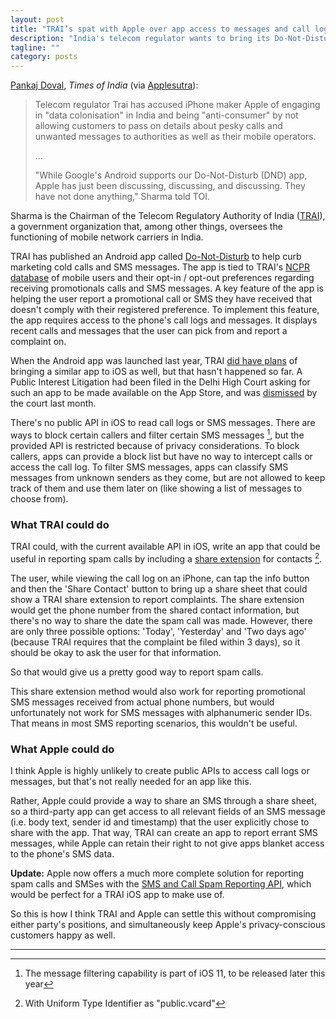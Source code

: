 ```yaml
---
layout: post
title: "TRAI’s spat with Apple over app access to messages and call logs"
description: "India's telecom regulator wants to bring its Do-Not-Disturb Android app to iOS, but a direct port of the app is not possible"
tagline: ""
category: posts
---
```


[Pankaj Doval], _Times of India_ (via [Applesutra]):

> Telecom regulator Trai has accused iPhone maker Apple of engaging in
> "data colonisation" in India and being "anti-consumer" by not allowing
> customers to pass on details about pesky calls and unwanted messages
> to authorities as well as their mobile operators.
>
> ...
>
> "While Google's Android supports our Do-Not-Disturb (DND) app, Apple
> has just been discussing, discussing, and discussing. They have not
> done anything," Sharma told TOI.

[Pankaj Doval]: http://timesofindia.indiatimes.com/business/india-business/trai-raps-apple-for-colonising-data-in-india-says-its-anti-customer/articleshow/59961674.cms
[Applesutra]: https://applesutra.com/2017/08/11/trai-apple-data-fight/

Sharma is the Chairman of the Telecom Regulatory Authority of India
([TRAI]), a government organization that, among other things, oversees the
functioning of mobile network carriers in India.

TRAI has published an Android app called [Do-Not-Disturb][dnd-goog-play]
to help curb marketing cold calls and SMS messages. The app is tied to
TRAI's [NCPR database][NCPR] of mobile users and their opt-in / opt-out
preferences regarding receiving promotionals calls and SMS messages. A
key feature of the app is helping the user report a promotional call or
SMS they have received that doesn't comply with their registered
preference.  To implement this feature, the app requires access to the
phone's call logs and messages. It displays recent calls and messages
that the user can pick from and report a complaint on.

When the Android app was launched last year, TRAI [did have plans] of
bringing a similar app to iOS as well, but that hasn't happened so far.
A Public Interest Litigation had been filed in the Delhi High Court
asking for such an app to be made available on the App Store, and was
[dismissed][PIL] by the court last month.

[TRAI]: http://www.trai.gov.in/
[NCPR]: http://www.nccptrai.gov.in/
[dnd-goog-play]: https://play.google.com/store/apps/details?id=trai.gov.in.dnd&hl=en
[did have plans]: http://gadgets.ndtv.com/apps/news/trai-launches-dnd-services-app-to-register-pesky-call-complaints-844157
[PIL]: http://www.ptinews.com/news/8932791_HC-declines-to-entertain-plea-against-Apple.html

There's no public API in iOS to read call logs or SMS messages. There
are ways to block certain callers and filter certain SMS messages [^1],
but the provided API is restricted because of privacy considerations. To
block callers, apps can provide a block list but have no way to
intercept calls or access the call log. To filter SMS messages, apps can
classify SMS messages from unknown senders as they come, but are not
allowed to keep track of them and use them later on (like showing a list
of messages to choose from).

[^1]: The message filtering capability is part of iOS 11, to be released later this year

### What TRAI could do

TRAI could, with the current available API in iOS, write an app that
could be useful in reporting spam calls by including a [share extension]
for contacts [^2].

The user, while viewing the call log on an iPhone, can tap the info
button and then the 'Share Contact' button to bring up a share sheet
that could show a TRAI share extension to report complaints.
The share extension would get the phone number from the
shared contact information, but there's no way to share the date the
spam call was made.  However, there are only three possible options:
'Today', 'Yesterday' and 'Two days ago' (because TRAI requires that the
complaint be filed within 3 days), so it should be okay to ask the user
for that information.

So that would give us a pretty good way to report spam calls.

This share extension method would also work for reporting promotional SMS
messages received from actual phone numbers, but would unfortunately not
work for SMS messages with alphanumeric sender IDs. That means in most
SMS reporting scenarios, this wouldn't be useful.

[share extension]: https://www.imore.com/sharing-ios-8-explained
[^2]: With Uniform Type Identifier as "public.vcard"

### What Apple could do

I think Apple is highly unlikely to create public APIs to access call
logs or messages, but that's not really needed for an app like this.

Rather, Apple could provide a way to share an SMS through a share sheet,
so a third-party app can get access to all relevant fields of an SMS
message (i.e. body text, sender id and timestamp) that the user
explicitly chose to share with the app. That way, TRAI can create an app
to report errant SMS messages, while Apple can retain their right to not
give apps blanket access to the phone's SMS data.

**Update:** Apple now offers a much more complete solution for reporting
spam calls and SMSes with the [SMS and Call Spam Reporting
API](https://developer.apple.com/documentation/sms_and_call_reporting/sms_and_call_spam_reporting),
which would be perfect for a TRAI iOS app to make use of.


So this is how I think TRAI and Apple can settle this without
compromising either party's positions, and simultaneously keep Apple's
privacy-conscious customers happy as well.

---

